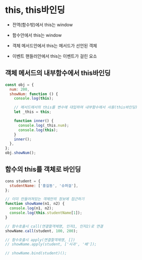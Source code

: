 # this, this바인딩

- 전역(함수밖)에서 this는 window

- 함수안에서 this는 window

- 객체 메서드안에서 this는 메서드가 선언된 객체

- 이벤트 핸들러안에서 this는 이벤트가 걸린 요소

## 객체 메서드의 내부함수에서 this바인딩

```js
const obj = {
  num: 200,
  showNum: function () {
    console.log(this);

    // 메서드에서의 this를 변수에 대입하여 내부함수에서 사용(this바인딩)
    let _this = this;

    function inner() {
      console.log(_this.num);
      console.log(this);
    }
    inner();
  },
};
obj.showNum();
```

## 함수의 this를 객체로 바인딩

```js
cons student = {
  studentName: ['홍길동', '슈퍼걸'],
};

// 이미 만들어져있는 객체안의 정보에 접근하기
function showName(n1, n2) {
  console.log(n1, n2);
  console.log(this.studentName[1]);
}

// 함수호출시 call(연결할객체명, 인자1, 인자2)로 연결
showName.call(student, 100, 200);

// 함수호출시 apply(연결할객체명, [])
// showName.apply(student, ['사과', '배']);

// showName.bind(student)();
```
